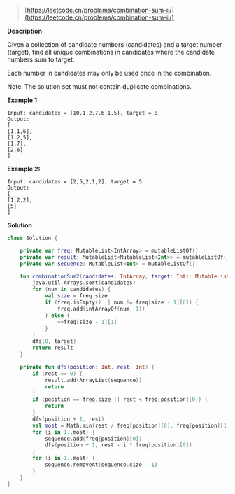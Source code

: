 > [https://leetcode.cn/problems/combination-sum-ii/](https://leetcode.cn/problems/combination-sum-ii/)

**Description**

Given a collection of candidate numbers (candidates) and a target number (target), find all unique combinations in candidates where the candidate numbers sum to target.

Each number in candidates may only be used once in the combination.

Note: The solution set must not contain duplicate combinations.

**Example 1:**
```text
Input: candidates = [10,1,2,7,6,1,5], target = 8
Output: 
[
[1,1,6],
[1,2,5],
[1,7],
[2,6]
]
```
**Example 2:**
```text
Input: candidates = [2,5,2,1,2], target = 5
Output: 
[
[1,2,2],
[5]
]
```

**Solution**
```kotlin
class Solution {

    private var freq: MutableList<IntArray> = mutableListOf()
    private var result: MutableList<MutableList<Int>> = mutableListOf()
    private var sequence: MutableList<Int> = mutableListOf()

    fun combinationSum2(candidates: IntArray, target: Int): MutableList<MutableList<Int>> {
        java.util.Arrays.sort(candidates)
        for (num in candidates) {
            val size = freq.size
            if (freq.isEmpty() || num != freq[size - 1][0]) {
                freq.add(intArrayOf(num, 1))
            } else {
                ++freq[size - 1][1]
            }
        }
        dfs(0, target)
        return result
    }

    private fun dfs(position: Int, rest: Int) {
        if (rest == 0) {
            result.add(ArrayList(sequence))
            return
        }
        if (position == freq.size || rest < freq[position][0]) {
            return
        }
        dfs(position + 1, rest)
        val most = Math.min(rest / freq[position][0], freq[position][1])
        for (i in 1..most) {
            sequence.add(freq[position][0])
            dfs(position + 1, rest - i * freq[position][0])
        }
        for (i in 1..most) {
            sequence.removeAt(sequence.size - 1)
        }
    }
}
```